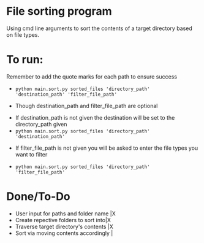 # File sorting program

Using cmd line arguments to sort the contents of a target directory based on file types.


# To run:
 Remember to add the quote marks for each path to ensure success
- `python main.sort.py sorted_files 'directory_path' 'destination_path' 'filter_file_path'`
+ Though destination_path and filter_file_path are optional
- If destination_path is not given the destination will be set to the directory_path given
- `python main.sort.py sorted_files 'directory_path' 'destination_path'`
+ If filter_file_path is not given you will be asked to enter the file types you want to filter
- `python main.sort.py sorted_files 'directory_path' 'filter_file_path'`

# Done/To-Do
- User input for paths and folder name |X
- Create repective folders to sort into|X
- Traverse target directory's contents |X
- Sort via moving contents accordingly |
